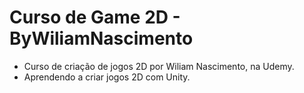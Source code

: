 # Curso de Game 2D - ByWiliamNascimento

- Curso de criação de jogos 2D por Wiliam Nascimento, na Udemy.
- Aprendendo a criar jogos 2D com Unity.
